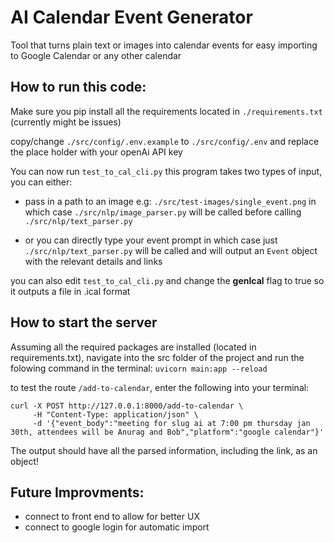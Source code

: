 # AI Calendar Event Generator

Tool that turns plain text or images into calendar events for easy importing to Google Calendar or any other calendar

## How to run this code:

Make sure you pip install all the requirements located in `./requirements.txt` (currently might be issues)

copy/change `./src/config/.env.example` to `./src/config/.env` and replace the place holder with your openAi API key

You can now run `test_to_cal_cli.py`
this program takes two types of input, you can either:

-   pass in a path to an image e.g: `./src/test-images/single_event.png` in which case `./src/nlp/image_parser.py` will be called before calling `./src/nlp/text_parser.py`

-   or you can directly type your event prompt in which case just `./src/nlp/text_parser.py` will be called and will output an `Event` object with the relevant details and links

you can also edit `test_to_cal_cli.py` and change the **genIcal** flag to true so it outputs a file in .ical format

## How to start the server

Assuming all the required packages are installed (located in requirements.txt), navigate into the src folder of the project and run the folowing command in the terminal:
`uvicorn main:app --reload`

to test the route `/add-to-calendar`, enter the following into your terminal:

```
curl -X POST http://127.0.0.1:8000/add-to-calendar \
     -H "Content-Type: application/json" \
     -d '{"event_body":"meeting for slug ai at 7:00 pm thursday jan 30th, attendees will be Anurag and Bob","platform":"google calendar"}'
```

The output should have all the parsed information, including the link, as an object!

## Future Improvments:

-   connect to front end to allow for better UX
-   connect to google login for automatic import
